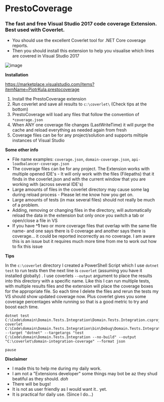 # PrestoCoverage
### The fast and free Visual Studio 2017 code coverage Extension. Best used with Coverlet.

* You should use the excellent Coverlet tool for .NET Core coverage reports.
* Then you should install this extension to help you visualise which lines are covered in Visual Studio 2017

![image](https://user-images.githubusercontent.com/1249683/46355804-6e512200-c659-11e8-862b-205401d8b555.png)

**Installation**

https://marketplace.visualstudio.com/items?itemName=PiotrKula.prestocoverage

1. Install the PrestoCoverage extension 
1. Run coverlet and save all results to `c:\coverlet\` (Check tips at the bottom)
1. PrestoCoverage will load any files that follow the convention of `*coverage.json`
1. When ANY one coverage file changes (LastWriteTime) it will purge the cache and reload everything as needed again from fresh
1. Coverage files can be for any project/solution and supports miltiple instances of Visual Studio

**Some other info** 

* File name examples: `coverage.json`, `domain-coverage.json`, `api-loadbalancer-coverage.json`
* The coverage files can be for any project. The Extension works with multiple opened IDE's - It will only work with the files (Filepaths) that it finds in the coverlet.json and with the current window that you are working with (across several IDE's)
 * Large amounts of files in the coverlet directory may cause some lag during reload process - Please let me know how you get on. 
* Large amounts of tests (in max several files) should not really be much of a problem.
* Adding, removing or changing files in the directory, will automatically reload the data in the extension but only once you switch a tab or open/close a file in VS
* If you have **^1** two or more coverage files that overlap with the same file name- and one says there is 0 coverage and another says there is coverage... it could be reported incorrectly as no coverage. I am aware this is an issue but it requires much more time from me to work out how to fix this issue

**Tips**

In the `c:\coverlet` directory I created a PowerShell Script which I use `dotnet test` to run tests then the next line is `coverlet` (assuming you have it installed globally) . I use coverlets `--output` argument to place the results into this directory with a specific name. Like this I can run multiple tests, with multiple results files and the extension will place the coverage boxes for the appropriate file. So each time I delete the files and rerun the tests my VS should show updated coverage now. Plus coverlet gives you some coverage percentages while running so that is a good metric to try and boost each time.

```
dotnet test C:\Code\domain\Domain.Tests.Integration\Domain.Tests.Integration.csproj
coverlet  C:\Code\domain\Domain.Tests.Integration\bin\Debug\Domain.Tests.Integration.dll --target "dotnet" --targetargs "test C:\Code\domain\Domain.Tests.Integration --no-build" --output "C:\coverlet\domain-integration-coverage" --format json

pause
```

**Disclaimer**

* I made this to help me during my daily work. 
* I am not a "Extensions developer" some things may bot be az they shud beatiful as they should. *doh*
* There will be bugs!
* It is not as user friendly as I would want it.. yet.
* It is practical for daily use. (Since I do...)

